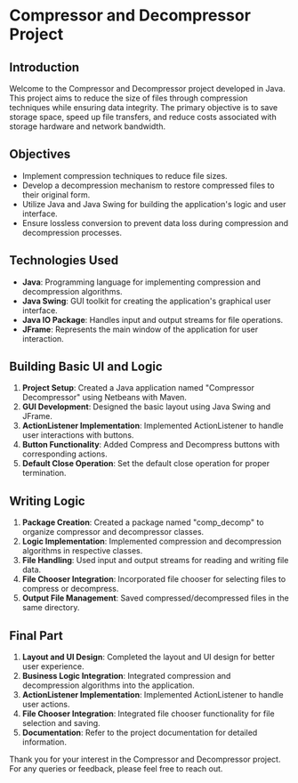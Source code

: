 # Compressor and Decompressor Project

## Introduction
Welcome to the Compressor and Decompressor project developed in Java. This project aims to reduce the size of files through compression techniques while ensuring data integrity. The primary objective is to save storage space, speed up file transfers, and reduce costs associated with storage hardware and network bandwidth.

## Objectives
- Implement compression techniques to reduce file sizes.
- Develop a decompression mechanism to restore compressed files to their original form.
- Utilize Java and Java Swing for building the application's logic and user interface.
- Ensure lossless conversion to prevent data loss during compression and decompression processes.

## Technologies Used
- **Java**: Programming language for implementing compression and decompression algorithms.
- **Java Swing**: GUI toolkit for creating the application's graphical user interface.
- **Java IO Package**: Handles input and output streams for file operations.
- **JFrame**: Represents the main window of the application for user interaction.

## Building Basic UI and Logic
1. **Project Setup**: Created a Java application named "Compressor Decompressor" using Netbeans with Maven.
2. **GUI Development**: Designed the basic layout using Java Swing and JFrame.
3. **ActionListener Implementation**: Implemented ActionListener to handle user interactions with buttons.
4. **Button Functionality**: Added Compress and Decompress buttons with corresponding actions.
5. **Default Close Operation**: Set the default close operation for proper termination.

## Writing Logic
1. **Package Creation**: Created a package named "comp_decomp" to organize compressor and decompressor classes.
2. **Logic Implementation**: Implemented compression and decompression algorithms in respective classes.
3. **File Handling**: Used input and output streams for reading and writing file data.
4. **File Chooser Integration**: Incorporated file chooser for selecting files to compress or decompress.
5. **Output File Management**: Saved compressed/decompressed files in the same directory.

## Final Part
1. **Layout and UI Design**: Completed the layout and UI design for better user experience.
2. **Business Logic Integration**: Integrated compression and decompression algorithms into the application.
3. **ActionListener Implementation**: Implemented ActionListener to handle user actions.
4. **File Chooser Integration**: Integrated file chooser functionality for file selection and saving.
5. **Documentation**: Refer to the project documentation for detailed information.

Thank you for your interest in the Compressor and Decompressor project. For any queries or feedback, please feel free to reach out.
